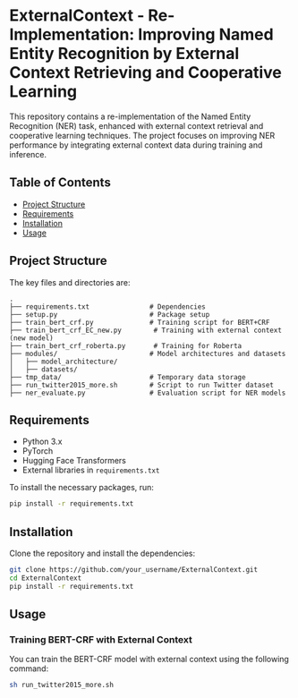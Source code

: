# ExternalContext - Re-Implementation: Improving Named Entity Recognition by External Context Retrieving and Cooperative Learning

This repository contains a re-implementation of the Named Entity Recognition (NER) task, enhanced with external context retrieval and cooperative learning techniques. The project focuses on improving NER performance by integrating external context data during training and inference.

## Table of Contents
- [Project Structure](#project-structure)
- [Requirements](#requirements)
- [Installation](#installation)
- [Usage](#usage)

## Project Structure

The key files and directories are:

```
.
├── requirements.txt               # Dependencies
├── setup.py                       # Package setup
├── train_bert_crf.py              # Training script for BERT+CRF
├── train_bert_crf_EC_new.py        # Training with external context (new model)
├── train_bert_crf_roberta.py       # Training for Roberta
├── modules/                       # Model architectures and datasets
│   ├── model_architecture/
│   ├── datasets/
├── tmp_data/                      # Temporary data storage
├── run_twitter2015_more.sh        # Script to run Twitter dataset
├── ner_evaluate.py                # Evaluation script for NER models
```

## Requirements

- Python 3.x
- PyTorch
- Hugging Face Transformers
- External libraries in `requirements.txt`

To install the necessary packages, run:

```bash
pip install -r requirements.txt
```

## Installation

Clone the repository and install the dependencies:

```bash
git clone https://github.com/your_username/ExternalContext.git
cd ExternalContext
pip install -r requirements.txt
```

## Usage

### Training BERT-CRF with External Context

You can train the BERT-CRF model with external context using the following command:

```bash
sh run_twitter2015_more.sh
```
